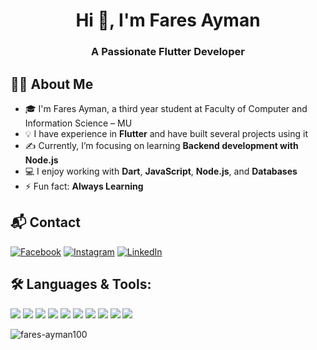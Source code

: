 <h1 align="center">Hi 👋, I'm Fares Ayman</h1>
<h3 align="center">A Passionate Flutter Developer</h3> 

## 👩‍💻 About Me
- 🎓 I'm Fares Ayman, a third year student at Faculty of Computer and Information Science – MU  
- 💡 I have experience in **Flutter** and have built several projects using it  
- ✍️ Currently, I’m focusing on learning **Backend development with Node.js**  
- 💻 I enjoy working with **Dart**, **JavaScript**, **Node.js**, and **Databases**  
- ⚡ Fun fact: **Always Learning**  

## 📬 Contact
<p dir="auto"><a href="https://www.facebook.com/fares.ayman.373107" rel="nofollow"><img src="https://camo.githubusercontent.com/46e665d1f79a322cd3171a8e9767ee983b7c793539587a30e7d5e08de24a7f7c/68747470733a2f2f696d672e736869656c64732e696f2f62616467652f46616365626f6f6b2d2532333138373746322e7376673f6c6f676f3d46616365626f6f6b266c6f676f436f6c6f723d7768697465" alt="Facebook" data-canonical-src="https://img.shields.io/badge/Facebook-%231877F2.svg?logo=Facebook&amp;logoColor=white" style="max-width: 100%;"></a> <a href="https://www.instagram.com/fares_ayman_he" rel="nofollow"><img src="https://camo.githubusercontent.com/c8bd82d89314e366e096370c91aa3551ed65626c3da39b485720548d873d241f/68747470733a2f2f696d672e736869656c64732e696f2f62616467652f496e7374616772616d2d2532334534343035462e7376673f6c6f676f3d496e7374616772616d266c6f676f436f6c6f723d7768697465" alt="Instagram" data-canonical-src="https://img.shields.io/badge/Instagram-%23E4405F.svg?logo=Instagram&amp;logoColor=white" style="max-width: 100%;"></a> <a href="https://www.linkedin.com/in/fares-ayman1/" rel="nofollow"><img src="https://camo.githubusercontent.com/bbd5a3be2124528ab2064d49356ed845b5f9a05fc79c603e25c76c6601e28b67/68747470733a2f2f696d672e736869656c64732e696f2f62616467652f4c696e6b6564496e2d2532333030373742352e7376673f6c6f676f3d6c696e6b6564696e266c6f676f436f6c6f723d7768697465" alt="LinkedIn" data-canonical-src="https://img.shields.io/badge/LinkedIn-%230077B5.svg?logo=linkedin&amp;logoColor=white" style="max-width: 100%;"></a></p>


## 🛠 Languages & Tools:
<a href="https://docs.flutter.dev/"><img src="https://img.shields.io/badge/Flutter-%2302569B.svg?style=for-the-badge&logo=Flutter&logoColor=white"></a>
<a href="https://dart.dev/docs"><img src="https://img.shields.io/badge/Dart-%230175C2.svg?style=for-the-badge&logo=dart&logoColor=white"></a>
<a href="https://firebase.google.com/docs"><img src="https://img.shields.io/badge/Firebase-%23FFCA28.svg?style=for-the-badge&logo=firebase&logoColor=black"></a>
<a href="https://www.w3schools.com/sql/"><img src="https://img.shields.io/badge/SQL-%2300f.svg?style=for-the-badge&logo=sqlite&logoColor=white"></a>
<a href="https://isocpp.org/std/the-standard"><img src="https://img.shields.io/badge/C++-%2300599C.svg?style=for-the-badge&logo=c%2B%2B&logoColor=white"></a>
<a href="https://developer.mozilla.org/docs/Web/HTML"><img src="https://img.shields.io/badge/HTML5-%23E34F26.svg?style=for-the-badge&logo=html5&logoColor=white"></a>
<a href="https://developer.mozilla.org/docs/Web/CSS"><img src="https://img.shields.io/badge/CSS3-%231572B6.svg?style=for-the-badge&logo=css3&logoColor=white"></a>
<a href="https://developer.mozilla.org/docs/Web/JavaScript"><img src="https://img.shields.io/badge/JavaScript-%23323330.svg?style=for-the-badge&logo=javascript&logoColor=%23F7DF1E"></a>
<a href="https://nodejs.org/en/docs/"><img src="https://img.shields.io/badge/Node.js-6DA55F?style=for-the-badge&logo=node.js&logoColor=white"></a>
<a href="https://git-scm.com/doc"><img src="https://img.shields.io/badge/Git-%23F05033.svg?style=for-the-badge&logo=git&logoColor=white"></a>


<p>
  <img align="center" src="https://github-readme-stats.vercel.app/api/top-langs?username=fares-ayman100&show_icons=true&locale=en&layout=compact&title_color=ffffff&theme=tokyonight" alt="fares-ayman100" />
</p>
